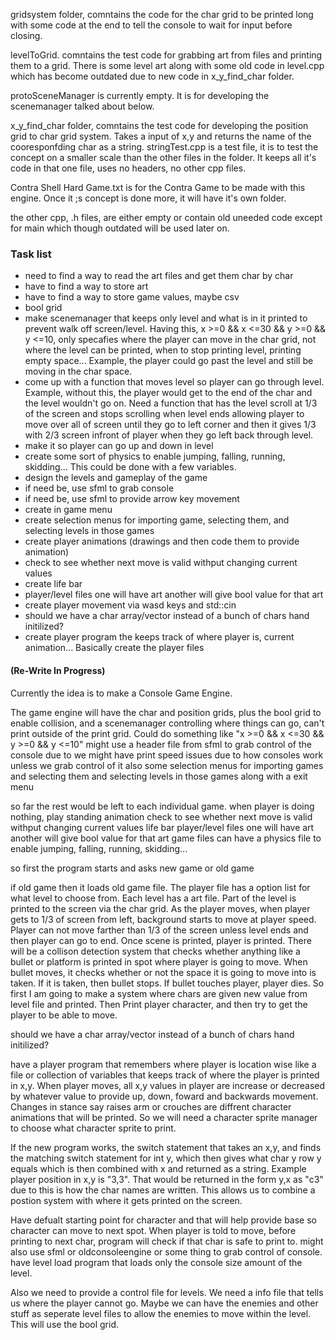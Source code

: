 gridsystem folder, comntains the code for the char grid to be printed long with some code at the end to tell the console to wait for input before closing.

levelToGrid. comntains the test code for grabbing art from files and printing them to a grid. There is some level art along with some old code in level.cpp which has become outdated due to new code in x_y_find_char folder.

protoSceneManager is currently empty. It is for developing the scenemanager talked about below.

x_y_find_char folder, comntains the test code for developing the position grid to char grid system. Takes a input of x,y and returns the name of the cooresponfding char as a string. stringTest.cpp is a test file, it is to test the concept on a smaller scale than the other files in the folder. It keeps all it's code in that one file, uses no headers, no other cpp files.

Contra Shell Hard Game.txt is for the Contra Game to be made with this engine. Once it ;s concept is done more, it will have it's own folder.

the other cpp, .h files, are either empty or contain old uneeded code except for main which though outdated will be used later on.

### Task list
- need to find a way to read the art files and get them char by char
- have to find a way to store art
- have to find a way to store game values, maybe csv
- bool grid
- make scenemanager that keeps only level and what is in it printed to prevent walk off screen/level. Having this, x >=0 && x <=30 && y >=0 && y <=10, only specafies where the player can move in the char grid, not where the level can be printed, when to stop printing level, printing empty space... Example, the player could go past the level and still be moving in the char space.
- come up with a function that moves level so player can go through level. Example, without this, the player would get to the end of the char and the level wouldn't go on. Need a function that has the level scroll at 1/3 of the screen and stops scrolling when level ends allowing player to move over all of screen until they go to left corner and then it gives 1/3 with 2/3 screen infront of player when they go left back through level.
- make it so player can go up and down in level
- create some sort of physics to enable jumping, falling, running, skidding... This could be done with a few variables.
- design the levels and gameplay of the game
- if need be, use sfml to grab console
- if need be, use sfml to provide arrow key movement
- create in game menu
- create selection menus for importing game, selecting them, and selecting levels in those games 
- create player animations (drawings and then code them to provide animation)
- check to see whether next move is valid withput changing current values
- create life bar
- player/level files one will have art another will give bool value for that art
- create player movement via wasd keys and std::cin
- should we have a char array/vector instead of a bunch of chars hand initilized?
- create player program the keeps track of where player is, current animation... Basically create the player files

#### (Re-Write In Progress)

Currently the idea is to make a Console Game Engine.

The game engine will have the char and position grids, plus the bool grid to enable collision,
and a scenemanager controlling where things can go, can't print outside of the print grid. Could do something like "x >=0 && x <=30 && y >=0 && y <=10"
might use a header file from sfml to grab control of the console due to we might have print speed issues due to how consoles work unless we grab control of it 
also some selection menus for importing games and selecting them and selecting levels in those games 
along with a exit menu

so far the rest would be left to each individual game.
when player is doing nothing, play standing animation
check to see whether next move is valid withput changing current values
life bar
player/level files one will have art another will give bool value for that art
game files can have a physics file to enable jumping, falling, running, skidding...

so first the program starts and asks new game or old game

if old game then it loads old game file.
The player file has a option list for what level to choose from.
Each level has a art file. Part of the level is printed to the screen via the char grid. 
As the player moves, when player gets to 1/3 of screen from left, background starts to move at player speed. 
Player can not move farther than 1/3 of the screen unless level ends and then player can go to end.
Once scene is printed, player is printed. There will be a collison detection system that checks whether anything like a bullet or platform is printed in spot where player is going to move. 
When bullet moves, it checks whether or not the space it is going to move into is taken. If it is taken, then bullet stops. If bullet touches player, player dies.
So first I am going to make a system where chars are given new value from level file and printed. Then Print player character, and then try to get the player to be able to move.

should we have a char array/vector instead of a bunch of chars hand initilized?

have a player program that remembers where player is location wise like a file or collection of variables that keeps track of where the player is printed in x,y. When player moves, all x,y values in player are increase or decreased by whatever value to provide up, down, foward and backwards movement. Changes in stance say raises arm or crouches are diffrent character animations that will be printed. So we will need a character sprite manager to choose what character sprite to print.

If the new program works, the switch statement that takes an x,y, and finds the matching switch statement for int y, which then gives what char y row y equals which is then combined with x and returned as a string. Example player position in x,y is "3,3". That would be returned in the form y,x as "c3" due to this is how the char names are written. This allows us to combine a postion system with where it gets printed on the screen.

Have defualt starting point for character and that will help provide base so character can move to next spot. 
When player is told to move, before printing to next char, program will check if that char is safe to print to.
might also use sfml or oldconsoleengine or some thing to grab control of console.
have level load program that loads only the console size amount of the level.

Also we need to provide a control file for levels. We need a info file that tells us where the player cannot go. Maybe we can have the enemies and other stuff as seperate level files to allow the enemies to move within the level. This will use the bool grid.